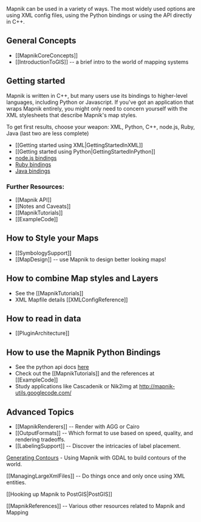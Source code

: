Mapnik can be used in a variety of ways. The most widely used options are using XML config files, using the Python bindings or using the API directly in C++.

## General Concepts

* [[MapnikCoreConcepts]]
* [[IntroductionToGIS]] -- a brief intro to the world of mapping systems

## Getting started

Mapnik is written in C++, but many users use its bindings to higher-level languages, including Python or Javascript. If you've got an application that wraps Mapnik entirely, you might only need to concern yourself with the XML stylesheets that describe Mapnik's map styles.

To get first results, choose your weapon: XML, Python, C++, node.js, Ruby, Java (last two are less complete)

* [[Getting started using XML|GettingStartedInXML]]
* [[Getting started using Python|GettingStartedInPython]]
* [node.js bindings](http://github.com/mapnik/node-mapnik)
* [Ruby bindings](https://github.com/mapnik/Ruby-Mapnik)
* [Java bindings](https://github.com/SpatialInteractive/mapnik-jni)

### Further Resources:

- [[Mapnik API]]
- [[Notes and Caveats]]
- [[MapnikTutorials]]
- [[ExampleCode]]

## How to Style your Maps

* [[SymbologySupport]]
* [[MapDesign]] -- use Mapnik to design better looking maps!

## How to combine Map styles and Layers

* See the [[MapnikTutorials]]
* XML Mapfile details [[XMLConfigReference]]

## How to read in data

* [[PluginArchitecture]]

## How to use the Mapnik Python Bindings

* See the python api docs [here](http://mapnik.org/docs/v2.0.1/api/python/)
* Check out the [[MapnikTutorials]] and  the references at [[ExampleCode]]
* Study applications like Cascadenik or Nik2img at http://mapnik-utils.googlecode.com/

## Advanced Topics
 
* [[MapnikRenderers]] -- Render with AGG or Cairo
* [[OutputFormats]] -- Which format to use based on speed, quality, and rendering tradeoffs.
* [[LabelingSupport]] -- Discover the intricacies of label placement.

[Generating Contours](http://wiki.openstreetmap.org/index.php/Contours) - Using Mapnik with GDAL to build contours of the world.

[[ManagingLargeXmlFiles]] -- Do things once and only once using XML entities.

[[Hooking up Mapnik to PostGIS|PostGIS]]

[[MapnikReferences]] -- Various other resources related to Mapnik and Mapping